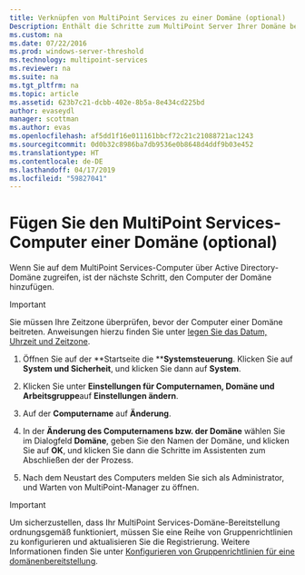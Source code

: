 ```yaml
---
title: Verknüpfen von MultiPoint Services zu einer Domäne (optional)
Description: Enthält die Schritte zum MultiPoint Server Ihrer Domäne beitreten
ms.custom: na
ms.date: 07/22/2016
ms.prod: windows-server-threshold
ms.technology: multipoint-services
ms.reviewer: na
ms.suite: na
ms.tgt_pltfrm: na
ms.topic: article
ms.assetid: 623b7c21-dcbb-402e-8b5a-8e434cd225bd
author: evaseydl
manager: scottman
ms.author: evas
ms.openlocfilehash: af5dd1f16e011161bbcf72c21c21088721ac1243
ms.sourcegitcommit: 0d0b32c8986ba7db9536e0b8648d4ddf9b03e452
ms.translationtype: HT
ms.contentlocale: de-DE
ms.lasthandoff: 04/17/2019
ms.locfileid: "59827041"
---
```

# <a name="join-the-multipoint-services-computer-to-a-domain-optional"></a>Fügen Sie den MultiPoint Services-Computer einer Domäne (optional)
Wenn Sie auf dem MultiPoint Services-Computer über Active Directory-Domäne zugreifen, ist der nächste Schritt, den Computer der Domäne hinzufügen.  
  
> [!IMPORTANT]  
> Sie müssen Ihre Zeitzone überprüfen, bevor der Computer einer Domäne beitreten. Anweisungen hierzu finden Sie unter [legen Sie das Datum, Uhrzeit und Zeitzone](Set-the-date--time--and-time-zone.md).  
   
1.  Öffnen Sie auf der **Startseite die ****Systemsteuerung**. Klicken Sie auf **System und Sicherheit**, und klicken Sie dann auf **System**.  
  
2.  Klicken Sie unter **Einstellungen für Computernamen, Domäne und Arbeitsgruppe**auf **Einstellungen ändern**.  
  
3.  Auf der **Computername** auf **Änderung**.  
  
4.  In der **Änderung des Computernamens bzw. der Domäne** wählen Sie im Dialogfeld **Domäne**, geben Sie den Namen der Domäne, und klicken Sie auf **OK**, und klicken Sie dann die Schritte im Assistenten zum Abschließen der der Prozess.  
  
5.  Nach dem Neustart des Computers melden Sie sich als Administrator, und Warten von MultiPoint-Manager zu öffnen.  
  
> [!IMPORTANT]  
> Um sicherzustellen, dass Ihr MultiPoint Services-Domäne-Bereitstellung ordnungsgemäß funktioniert, müssen Sie eine Reihe von Gruppenrichtlinien zu konfigurieren und aktualisieren Sie die Registrierung. Weitere Informationen finden Sie unter [Konfigurieren von Gruppenrichtlinien für eine domänenbereitstellung](https://technet.microsoft.com/library/dn265982.aspx).  